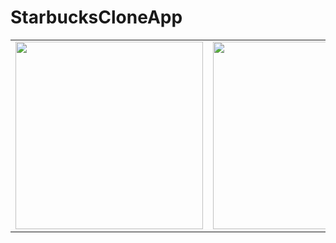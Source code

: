 # StarbucksCloneApp

<table>
  <tr>
    <td align="center">
      <img src="https://github.com/tutunamayanlar2021/StarbucksCloneApp/assets/63172521/38b90973-cbcf-4858-b786-e5f7f639d5da" width="300px">
    </td>
    <td align="center">
      <img src="https://github.com/tutunamayanlar2021/StarbucksCloneApp/assets/63172521/9286cc2c-8746-4e46-be1d-da0a6eb09fa5" width="300px">
    </td>
   
  </tr>
</table>
